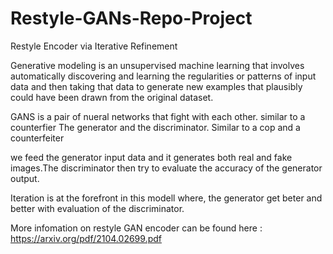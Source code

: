 # Restyle-GANs-Repo-Project
Restyle Encoder via Iterative Refinement


Generative modeling is an unsupervised  machine learning that involves automatically discovering and learning the regularities or patterns of input data  and then taking that data to generate new examples that plausibly could have been drawn from the original dataset.

GANS is a pair of nueral networks that fight with each other. similar to a counterfier The generator and the discriminator. Similar to a cop and a counterfeiter

we feed the generator input data and it generates both real and fake images.The discriminator then try to evaluate the accuracy of the generator output.

Iteration is at the forefront in this modell where, the generator get beter and better with evaluation of the discriminator.

More infomation on restyle GAN encoder can be found here :
https://arxiv.org/pdf/2104.02699.pdf




